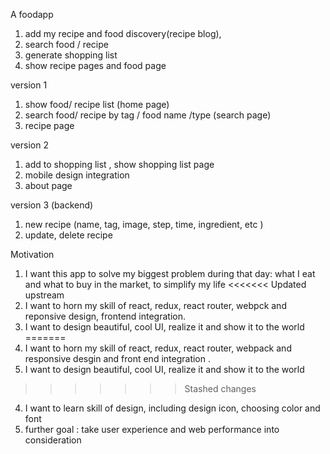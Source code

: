 A foodapp 
1. add my recipe and food discovery(recipe blog), 
2. search food / recipe 
3. generate shopping list 
4. show recipe pages and food page 

version 1 
1. show food/ recipe list (home page)
2. search food/ recipe by tag / food name /type (search page)
3. recipe page 

version 2 
1. add to shopping list , show shopping list page 
2. mobile design integration 
3. about page 

version 3 (backend)
1. new recipe (name, tag, image, step, time, ingredient, etc )
2. update, delete recipe


Motivation
1. I want this app to solve my biggest problem during that day: what I eat and what to buy in the market, to simplify my life 
<<<<<<< Updated upstream
2. I want to horn my skill of react, redux, react router, webpck and reponsive design, frontend integration. 
3. I want to design beautiful, cool UI, realize it and show it to the world
=======
2. I want to horn my skill of react, redux, react router, webpack and responsive desgin and front end integration . 
3. I want to design beautiful, cool UI,  realize it and show it to the world
>>>>>>> Stashed changes
4. I want to learn skill of design, including design icon, choosing color and font 
5. further goal : take user experience and web performance into consideration

